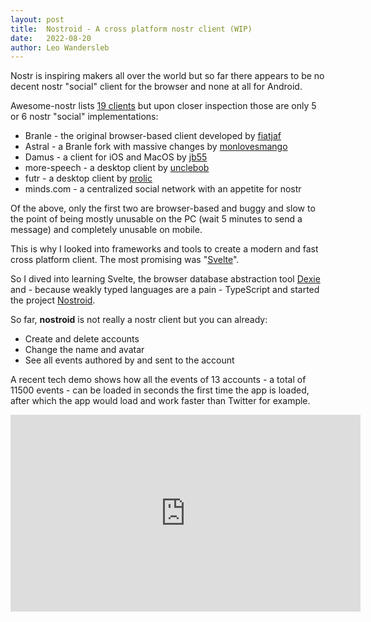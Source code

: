 ```yaml
---
layout: post
title:  Nostroid - A cross platform nostr client (WIP)
date:   2022-08-20
author: Leo Wandersleb
---
```


Nostr is inspiring makers all over the world but so far there appears to be no
decent nostr "social" client for the browser and none at all for Android.

Awesome-nostr lists [19 clients](https://github.com/aljazceru/awesome-nostr#clients)
but upon closer inspection those are only 5 or 6 nostr "social" implementations:

* Branle - the original browser-based client developed by [fiatjaf](https://github.com/fiatjaf)
* Astral - a Branle fork with massive changes by [monlovesmango](https://github.com/monlovesmango)
* Damus - a client for iOS and MacOS by [jb55](https://github.com/jb55)
* more-speech - a desktop client by [unclebob](https://github.com/unclebob)
* futr - a desktop client by [prolic](https://github.com/prolic)
* minds.com - a centralized social network with an appetite for nostr

Of the above, only the first two are browser-based and buggy and slow to the
point of being mostly unusable on the PC (wait 5 minutes to send a message) and
completely unusable on mobile.

This is why I looked into frameworks and tools to create a modern and fast cross
platform client. The most promising was "[Svelte](https://svelte.dev/)".

So I dived into learning Svelte, the browser database abstraction tool
[Dexie](https://dexie.org/) and - because weakly typed languages are a pain -
TypeScript and started the project
[Nostroid](https://github.com/Giszmo/nostroid).

So far, **nostroid** is not really a nostr client but you can already:

* Create and delete accounts
* Change the name and avatar
* See all events authored by and sent to the account

A recent tech demo shows how all the events of 13 accounts - a total of 11500
events - can be loaded in seconds the first time the app is loaded, after
which the app would load and work faster than Twitter for example.

<iframe width="560" height="315" src="https://www.youtube-nocookie.com/embed/gNFXeeB8GnI"
  title="YouTube video player" frameborder="0" allow="accelerometer; autoplay; clipboard-write; encrypted-media; gyroscope; picture-in-picture" allowfullscreen></iframe>
